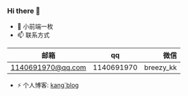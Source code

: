 ### Hi there 👋

- 🔭 小前端一枚
- 📫 联系方式

| 邮箱      | qq| 微信|
| --------- | -----| -----:|
| 1140691970@qq.com  | 1140691970 | breezy_kk |

- ⚡ 个人博客: [kang`blog](https://1140691970.github.io/)

<!--
**1140691970/1140691970** is a ✨ _special_ ✨ repository because its `README.md` (this file) appears on your GitHub profile.

Here are some ideas to get you started:

- 🔭 I’m currently working on ...
- 🌱 I’m currently learning ...
- 👯 I’m looking to collaborate on ...
- 🤔 I’m looking for help with ...
- 💬 Ask me about ...
- 📫 How to reach me: ...
- 😄 Pronouns: ...
- ⚡ Fun fact: ...
-->
